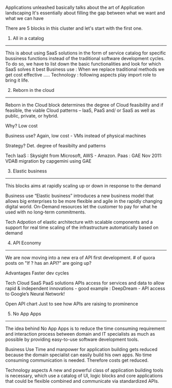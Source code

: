 Applications unleashed basically talks about the art of Application landscaping
It's essentially about filling the gap between what we want and what we can have


There are 5 blocks in this cluster and let's start with the first one.

1. All in a catalog
---------
This is about using SaaS solutions in the form of service catalog for specific bussiness functions instead of the traditional software development cycles.
To do so, we have to list down the basic functionalities and look for which SaaS solves it best
Business use : When we replace traditional methods we get cost effective .....
Technology : following aspects play import role to bring it life. 

2. Reborn in the cloud
-----
Reborn in the Cloud block determines the degree of Cloud feasibility and if feasible, the viable Cloud patterns – IaaS, PaaS and/ or SaaS as well as public, private, or hybrid.

Why?
Low cost

Business use?
Again, low cost - VMs instead of physical machines

Strategy?
Det. degree of feasibilty and patterns

Tech
IaaS : Skysight from Microsoft, AWS - Amazon.
Paas : GAE
Nov 2011: VDAB migration by capgemini using GAE


3. Elastic business
----------
This blocks aims at rapidly scaling up or down in response to the demand

Business use
“Elastic business” introduces a new business model that allows big enterprises to be more flexible and agile in the rapidly changing digital world. 
On-Demand resources let the customer to pay for what he used with no long-term commitments.

Tech
Adpotion of elastic architecture with scalable components and a support for real time scaling of the infrastructure automatically based on demand


4. API Economy
-------------
We are now moving into a new era of API first development. # of quora posts on "If ? has an API?" are going up?

Advantages
Faster dev cycles


Tech
Cloud SaaS
PaaS solutions
APIs access for services and data to allow rapid & independent innovations - good example : DeepDream - API access to Google’s Neural Network!

Open API chart
Just to see how APIs are raising to prominence


5. No App Apps
----------
The idea behind No App Apps is to reduce the time consuming requirement and interaction process between domain and IT specialists as much as possible by providing easy-to-use software development tools.

Business Use
Time and manpower for application building gets reduced because the domain specialist can easily build his own apps. No time consuming communication is needed. Therefore costs get reduced.

Technology aspects
A new and powerful class of application building tools is necessary, which use a catalog of UI, logic blocks and core applications that could be flexible combined and communicate via standardized APIs.


